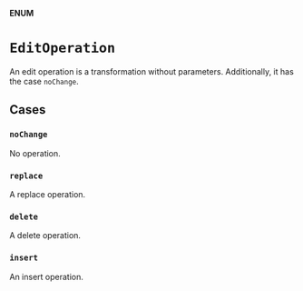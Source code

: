 **ENUM**

# `EditOperation`

An edit operation is a transformation without parameters.
Additionally, it has the case `noChange`.

## Cases
### `noChange`

No operation.

### `replace`

A replace operation.

### `delete`

A delete operation.

### `insert`

An insert operation.

